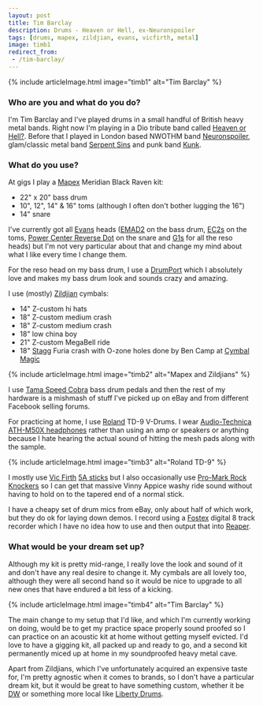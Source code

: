 ```yaml
---
layout: post
title: Tim Barclay
description: Drums - Heaven or Hell, ex-Neuronspoiler
tags: [drums, mapex, zildjian, evans, vicfirth, metal]
image: timb1
redirect_from:
 - /tim-barclay/
---
```


{% include articleImage.html image="timb1" alt="Tim Barclay" %}

### Who are you and what do you do?

I'm Tim Barclay and I've played drums in a small handful of British heavy metal bands. Right now I'm playing in a Dio tribute band called [Heaven or Hell?](https://www.facebook.com/Heavenorhellband?fref=ts). Before that I played in London based NWOTHM band [Neuronspoiler](http://www.neuronspoiler.com/), glam/classic metal band [Serpent Sins](https://myspace.com/serpentsins) and punk band [Kunk](https://myspace.com/kunk).

### What do you use?

At gigs I play a [Mapex](http://mapexdrums.com/us/) Meridian Black Raven kit:

* 22" x 20" bass drum
* 10", 12", 14" & 16" toms (although I often don't bother lugging the 16")
* 14" snare

I've currently got all [Evans](http://www.evansdrumheads.com/EvansHome.Page?ActiveID=1194) heads ([EMAD2](http://amzn.to/1QW9ove) on the bass drum, [EC2s](http://amzn.to/24FwIKS) on the toms, [Power Center Reverse Dot](http://amzn.to/24FwLpT) on the snare and [G1s](http://amzn.to/1QW9uD3) for all the reso heads) but I'm not very particular about that and change my mind about what I like every time I change them.

For the reso head on my bass drum, I use a [DrumPort](http://www.drumport.co.uk/) which I absolutely love and makes my bass drum look and sounds crazy and amazing.

I use (mostly) [Zildjian](http://zildjian.com/) cymbals:

* 14" Z-custom hi hats
* 18" Z-custom medium crash
* 18" Z-custom medium crash
* 18" low china boy
* 21" Z-custom MegaBell ride
* 18" [Stagg](http://www.staggmusic.com/en/products/drums_percussion/cymbals_gongs.html) Furia crash with O-zone holes done by Ben Camp at [Cymbal Magic](http://cymbalmagic.com/)

{% include articleImage.html image="timb2" alt="Mapex and Zildjians" %}

I use [Tama Speed Cobra](http://amzn.to/24FwSlj) bass drum pedals and then the rest of my hardware is a mishmash of stuff I've picked up on eBay and from different Facebook selling forums.

For practicing at home, I use [Roland](http://www.roland.co.uk/categories/v-drums/) TD-9 V-Drums. I wear [Audio-Technica ATH-M50X headphones](http://amzn.to/24FwYJW) rather than using an amp or speakers or anything because I hate hearing the actual sound of hitting the mesh pads along with the sample.

{% include articleImage.html image="timb3" alt="Roland TD-9" %}

I mostly use [Vic Firth](http://www.vicfirth.com/) [5A sticks](http://amzn.to/1QW9Bi7) but I also occasionally use [Pro-Mark Rock Knockers](http://amzn.to/24FxiIA) so I can get that massive Vinny Appice washy ride sound without having to hold on to the tapered end of a normal stick.

I have a cheapy set of drum mics from eBay, only about half of which work, but they do ok for laying down demos. I record using a [Fostex](http://amzn.to/1QW9FhF) digital 8 track recorder which I have no idea how to use and then output that into [Reaper](http://www.reaper.fm/).

### What would be your dream set up?

Although my kit is pretty mid-range, I really love the look and sound of it and don't have any real desire to change it. My cymbals are all lovely too, although they were all second hand so it would be nice to upgrade to all new ones that have endured a bit less of a kicking.

{% include articleImage.html image="timb4" alt="Tim Barclay" %}

The main change to my setup that I'd like, and which I'm currently working on doing, would be to get my practice space properly sound proofed so I can practice on an acoustic kit at home without getting myself evicted. I'd love to have a gigging kit, all packed up and ready to go, and a second kit permanently miced up at home in my soundproofed heavy metal cave.

Apart from Zildjians, which I've unfortunately acquired an expensive taste for, I'm pretty agnostic when it comes to brands, so I don't have a particular dream kit, but it would be great to have something custom, whether it be [DW](http://www.dwdrums.com/) or something more local like [Liberty Drums](http://www.libertydrums.com/).
